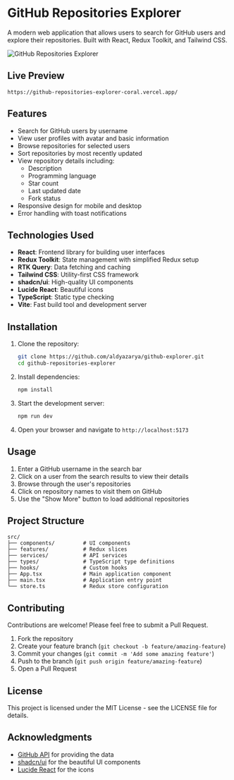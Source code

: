 # GitHub Repositories Explorer

A modern web application that allows users to search for GitHub users and explore their repositories. Built with React, Redux Toolkit, and Tailwind CSS.

![GitHub Repositories Explorer](https://res.cloudinary.com/aldyazarya/image/upload/v1742226825/Screenshot_2025-03-17_at_22.43.50_dar2vn.png)


## Live Preview
`https://github-repositories-explorer-coral.vercel.app/`

## Features

- Search for GitHub users by username
- View user profiles with avatar and basic information
- Browse repositories for selected users
- Sort repositories by most recently updated
- View repository details including:
  - Description
  - Programming language
  - Star count
  - Last updated date
  - Fork status
- Responsive design for mobile and desktop
- Error handling with toast notifications

## Technologies Used

- **React**: Frontend library for building user interfaces
- **Redux Toolkit**: State management with simplified Redux setup
- **RTK Query**: Data fetching and caching
- **Tailwind CSS**: Utility-first CSS framework
- **shadcn/ui**: High-quality UI components
- **Lucide React**: Beautiful icons
- **TypeScript**: Static type checking
- **Vite**: Fast build tool and development server

## Installation

1. Clone the repository:
   ```bash
   git clone https://github.com/aldyazarya/github-explorer.git
   cd github-repositories-explorer
2. Install dependencies:
   ```bash
   npm install
3. Start the development server:
   ```bash
   npm run dev
4. Open your browser and navigate to `http://localhost:5173`

## Usage

1. Enter a GitHub username in the search bar
2. Click on a user from the search results to view their details
3. Browse through the user's repositories
4. Click on repository names to visit them on GitHub
5. Use the "Show More" button to load additional repositories

## Project Structure

```plaintext
src/
├── components/         # UI components
├── features/           # Redux slices
├── services/           # API services
├── types/              # TypeScript type definitions
├── hooks/              # Custom hooks
├── App.tsx             # Main application component
├── main.tsx            # Application entry point
└── store.ts            # Redux store configuration
```

## Contributing

Contributions are welcome! Please feel free to submit a Pull Request.

1. Fork the repository
2. Create your feature branch (`git checkout -b feature/amazing-feature`)
3. Commit your changes (`git commit -m 'Add some amazing feature'`)
4. Push to the branch (`git push origin feature/amazing-feature`)
5. Open a Pull Request

## License

This project is licensed under the MIT License - see the LICENSE file for details.

## Acknowledgments

- [GitHub API](https://docs.github.com/en/rest) for providing the data
- [shadcn/ui](https://ui.shadcn.com/) for the beautiful UI components
- [Lucide React](https://lucide.dev/) for the icons